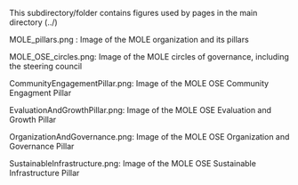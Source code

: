 This subdirectory/folder contains figures used by pages in the main directory (../)

MOLE_pillars.png : Image of the MOLE organization and its pillars

MOLE_OSE_circles.png: Image of the MOLE circles of governance, including the 
        steering council 

CommunityEngagementPillar.png: Image of the MOLE OSE Community Engagment Pillar

EvaluationAndGrowthPillar.png: Image of the MOLE OSE Evaluation and Growth Pillar

OrganizationAndGovernance.png: Image of the MOLE OSE Organization and Governance Pillar

SustainableInfrastructure.png: Image of the MOLE OSE Sustainable Infrastructure Pillar
